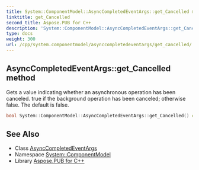 ```yaml
---
title: System::ComponentModel::AsyncCompletedEventArgs::get_Cancelled method
linktitle: get_Cancelled
second_title: Aspose.PUB for C++
description: 'System::ComponentModel::AsyncCompletedEventArgs::get_Cancelled method. Gets a value indicating whether an asynchronous operation has been canceled. true if the background operation has been canceled; otherwise false. The default is false in C++.'
type: docs
weight: 300
url: /cpp/system.componentmodel/asynccompletedeventargs/get_cancelled/
---
```

## AsyncCompletedEventArgs::get_Cancelled method


Gets a value indicating whether an asynchronous operation has been canceled. true if the background operation has been canceled; otherwise false. The default is false.

```cpp
bool System::ComponentModel::AsyncCompletedEventArgs::get_Cancelled() const
```

## See Also

* Class [AsyncCompletedEventArgs](../)
* Namespace [System::ComponentModel](../../)
* Library [Aspose.PUB for C++](../../../)
